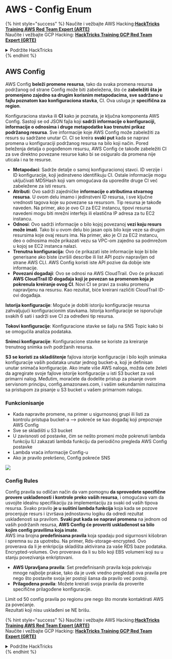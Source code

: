 # AWS - Config Enum

{% hint style="success" %}
Naučite i vežbajte AWS Hacking:<img src="/.gitbook/assets/image.png" alt="" data-size="line">[**HackTricks Training AWS Red Team Expert (ARTE)**](https://training.hacktricks.xyz/courses/arte)<img src="/.gitbook/assets/image.png" alt="" data-size="line">\
Naučite i vežbajte GCP Hacking: <img src="/.gitbook/assets/image (2).png" alt="" data-size="line">[**HackTricks Training GCP Red Team Expert (GRTE)**<img src="/.gitbook/assets/image (2).png" alt="" data-size="line">](https://training.hacktricks.xyz/courses/grte)

<details>

<summary>Podržite HackTricks</summary>

* Pogledajte [**planove pretplate**](https://github.com/sponsors/carlospolop)!
* **Pridružite se** 💬 [**Discord grupi**](https://discord.gg/hRep4RUj7f) ili [**telegram grupi**](https://t.me/peass) ili **pratite** nas na **Twitteru** 🐦 [**@hacktricks\_live**](https://twitter.com/hacktricks\_live)**.**
* **Delite hakovanje trikove slanjem PR-ova na** [**HackTricks**](https://github.com/carlospolop/hacktricks) i [**HackTricks Cloud**](https://github.com/carlospolop/hacktricks-cloud) github repozitorijume.

</details>
{% endhint %}

## AWS Config

AWS Config **beleži promene resursa**, tako da svaka promena resursa podržanog od strane Config može biti zabeležena, što će **zabeležiti šta je promenjeno zajedno sa drugim korisnim metapodacima, sve sadržano u fajlu poznatom kao konfiguraciona stavka**, CI. Ova usluga je **specifična za region**.

Konfiguraciona stavka ili **CI** kako je poznata, je ključna komponenta AWS Config. Sastoji se od JSON fajla koji **sadrži informacije o konfiguraciji, informacije o odnosima i druge metapodatke kao trenutni prikaz podržanog resursa**. Sve informacije koje AWS Config može zabeležiti za resurs su sadržane unutar CI. CI se kreira **svaki put** kada se napravi promena u konfiguraciji podržanog resursa na bilo koji način. Pored beleženja detalja o pogođenom resursu, AWS Config će takođe zabeležiti CI za sve direktno povezane resurse kako bi se osiguralo da promena nije uticala i na te resurse.

* **Metapodaci**: Sadrže detalje o samoj konfiguracionoj stavci. ID verzije i ID konfiguracije, koji jedinstveno identifikuju CI. Ostale informacije mogu uključivati MD5Hash koji vam omogućava da uporedite druge CI već zabeležene za isti resurs.
* **Atributi**: Ovo sadrži zajedničke **informacije o atributima stvarnog resursa**. U ovom delu imamo i jedinstveni ID resursa, i sve ključne vrednosti tagova koje su povezane sa resursom. Tip resursa je takođe naveden. Na primer, ako je ovo CI za EC2 instancu, tipovi resursa navedeni mogu biti mrežni interfejs ili elastična IP adresa za tu EC2 instancu.
* **Odnosi**: Ovo sadrži informacije o bilo kojoj povezanoj **vezi koju resurs može imati**. Tako bi u ovom delu bio jasan opis bilo koje veze sa drugim resursima koje ovaj resurs ima. Na primer, ako je CI za EC2 instancu, deo o odnosima može prikazati vezu sa VPC-om zajedno sa podmrežom u kojoj se EC2 instanca nalazi.
* **Trenutna konfiguracija:** Ovo će prikazati iste informacije koje bi bile generisane ako biste izvršili describe ili list API poziv napravljen od strane AWS CLI. AWS Config koristi iste API pozive da dobije iste informacije.
* **Povezani događaji**: Ovo se odnosi na AWS CloudTrail. Ovo će prikazati **AWS CloudTrail ID događaja koji je povezan sa promenom koja je pokrenula kreiranje ovog CI**. Novi CI se pravi za svaku promenu napravljenu na resursu. Kao rezultat, biće kreirani različiti CloudTrail ID-ovi događaja.

**Istorija konfiguracije**: Moguće je dobiti istoriju konfiguracije resursa zahvaljujući konfiguracionim stavkama. Istorija konfiguracije se isporučuje svakih 6 sati i sadrži sve CI za određeni tip resursa.

**Tokovi konfiguracije**: Konfiguracione stavke se šalju na SNS Topic kako bi se omogućila analiza podataka.

**Snimci konfiguracije**: Konfiguracione stavke se koriste za kreiranje trenutnog snimka svih podržanih resursa.

**S3 se koristi za skladištenje** fajlova istorije konfiguracije i bilo kojih snimaka konfiguracije vaših podataka unutar jednog bucket-a, koji je definisan unutar snimača konfiguracije. Ako imate više AWS naloga, možda ćete želeti da agregirate svoje fajlove istorije konfiguracije u isti S3 bucket za vaš primarni nalog. Međutim, moraćete da dodelite pristup za pisanje ovom servisnom principu, config.amazonaws.com, i vašim sekundarnim nalozima sa pristupom za pisanje u S3 bucket u vašem primarnom nalogu.

### Funkcionisanje

* Kada napravite promene, na primer u sigurnosnoj grupi ili listi za kontrolu pristupa bucket-a —> pokreće se kao događaj koji prepoznaje AWS Config
* Sve se skladišti u S3 bucket
* U zavisnosti od postavke, čim se nešto promeni može pokrenuti lambda funkciju ILI zakazati lambda funkciju da periodično pregleda AWS Config postavke
* Lambda vraća informacije Config-u
* Ako je pravilo prekršeno, Config pokreće SNS

![](<../../../../.gitbook/assets/image (126).png>)

### Config Rules

Config pravila su odličan način da vam pomognu **da sprovedete specifične provere usklađenosti** **i kontrole preko vaših resursa**, i omogućava vam da usvojite idealnu specifikaciju za implementaciju za svaki od vaših tipova resursa. Svako pravilo **je u suštini lambda funkcija** koja kada se pozove procenjuje resurs i izvršava jednostavnu logiku da odredi rezultat usklađenosti sa pravilom. **Svaki put kada se napravi promena** na jednom od vaših podržanih resursa, **AWS Config će proveriti usklađenost sa bilo kojim config pravilima koja imate**.\
AWS ima brojna **predefinisana pravila** koja spadaju pod sigurnosni kišobran i spremna su za upotrebu. Na primer, Rds-storage-encrypted. Ovo proverava da li je enkripcija skladišta aktivirana za vaše RDS baze podataka. Encrypted-volumes. Ovo proverava da li su bilo koji EBS volumeni koji su u stanju povezivanja enkriptovani.

* **AWS Upravljana pravila**: Set predefinisanih pravila koja pokrivaju mnoge najbolje prakse, tako da je uvek vredno pregledati ova pravila pre nego što postavite svoja jer postoji šansa da pravilo već postoji.
* **Prilagođena pravila**: Možete kreirati svoja pravila da proverite specifične prilagođene konfiguracije.

Limit od 50 config pravila po regionu pre nego što morate kontaktirati AWS za povećanje.\
Rezultati koji nisu usklađeni se NE brišu.

{% hint style="success" %}
Naučite i vežbajte AWS Hacking:<img src="/.gitbook/assets/image.png" alt="" data-size="line">[**HackTricks Training AWS Red Team Expert (ARTE)**](https://training.hacktricks.xyz/courses/arte)<img src="/.gitbook/assets/image.png" alt="" data-size="line">\
Naučite i vežbajte GCP Hacking: <img src="/.gitbook/assets/image (2).png" alt="" data-size="line">[**HackTricks Training GCP Red Team Expert (GRTE)**<img src="/.gitbook/assets/image (2).png" alt="" data-size="line">](https://training.hacktricks.xyz/courses/grte)

<details>

<summary>Podržite HackTricks</summary>

* Pogledajte [**planove pretplate**](https://github.com/sponsors/carlospolop)!
* **Pridružite se** 💬 [**Discord grupi**](https://discord.gg/hRep4RUj7f) ili [**telegram grupi**](https://t.me/peass) ili **pratite** nas na **Twitteru** 🐦 [**@hacktricks\_live**](https://twitter.com/hacktricks\_live)**.**
* **Delite hakovanje trikove slanjem PR-ova na** [**HackTricks**](https://github.com/carlospolop/hacktricks) i [**HackTricks Cloud**](https://github.com/carlospolop/hacktricks-cloud) github repozitorijume.

</details>
{% endhint %}
